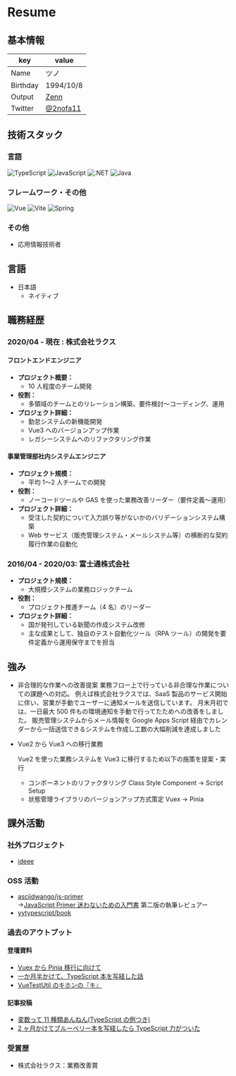 # Resume

## 基本情報

| key      | value                                   |
| -------- | --------------------------------------- |
| Name     | ツノ                                    |
| Birthday | 1994/10/8                               |
| Output   | [Zenn](https://zenn.dev/shava2c)        |
| Twitter  | [@2nofa11](https://twitter.com/2nofa11) |

## 技術スタック

### 言語

<p>
  <img alt="TypeScript" src="https://img.shields.io/badge/-TypeScript-007ACC?style=flat-square&logo=typescript&logoColor=white" />
  <img alt="JavaScript" src="https://img.shields.io/badge/-JavaScript-F7DF1E?style=flat-square&logo=JavaScript&logoColor=white" />
  <img alt=".NET" src="https://img.shields.io/badge/-.Net-663399?style=flat-square&logo=.Net&logoColor=white" />
  <img alt="Java" src="https://img.shields.io/badge/-Java-007396?style=flat-square&logo=Java&logoColor=white" />
</p>

### フレームワーク・その他

<p>
<img alt="Vue" src="https://img.shields.io/badge/-Vue.js-4FC08D?style=flat-square&logo=Vue.js&logoColor=white" />
<img alt="Vite" src="https://img.shields.io/badge/-Vite-646CFF?style=flat-square&logo=Vite&logoColor=white" />
  <img alt="Spring" src="https://img.shields.io/badge/-Spring-46a2f1?style=flat-square&logo=spring&logoColor=white" />
</p>

### その他

- 応用情報技術者

## 言語

- 日本語
  - ネイティブ

## 職務経歴

### 2020/04 - 現在 : 株式会社ラクス

#### フロントエンドエンジニア

- **プロジェクト概要：**
  - 10 人程度のチーム開発
- **役割：**
  - 多領域のチームとのリレーション構築、要件検討～コーディング、運用
- **プロジェクト詳細：**
  - 勤怠システムの新機能開発
  - Vue3 へのバージョンアップ作業
  - レガシーシステムへのリファクタリング作業

#### 事業管理部社内システムエンジニア

- **プロジェクト規模：**
  - 平均 1〜2 人チームでの開発
- **役割：**
  - ノーコードツールや GAS を使った業務改善リーダー（要件定義～運用）
- **プロジェクト詳細：**
  - 受注した契約について入力誤り等がないかのバリデーションシステム構築
  - Web サービス（販売管理システム・メールシステム等）の横断的な契約履行作業の自動化

### 2016/04 - 2020/03: 富士通株式会社

- **プロジェクト規模：**
  - 大規模システムの業務ロジックチーム
- **役割：**
  - プロジェクト推進チーム（4 名）のリーダー
- **プロジェクト詳細：**
  - 国が発刊している新聞の作成システム改修
  - 主な成果として、独自のテスト自動化ツール（RPA ツール）の開発を要件定義から運用保守までを担当

## 強み

- 非合理的な作業への改善提案
  業務フロー上で行っている非合理な作業についての課題への対応。
  例えば株式会社ラクスでは、SaaS 製品のサービス開始に伴い、営業が手動でユーザーに通知メールを送信しています。
  月末月初では、一日最大 500 件もの環境通知を手動で行ってたためへの改善をしました。
  販売管理システムからメール情報を Google Apps Script 経由でカレンダーから一括送信できるシステムを作成し工数の大幅削減を達成しました
- Vue2 から Vue3 への移行業務

  Vue2 を使った業務システムを Vue3 に移行するため以下の施策を提案・実行

  - コンポーネントのリファクタリング Class Style Component → Script Setup
  - 状態管理ライブラリのバージョンアップ方式策定 Vuex → Pinia

## 課外活動

### 社外プロジェクト

- [ideee](https://www.ideee.tech/)

### OSS 活動

- [asciidwango/js-primer](https://github.com/asciidwango/js-primer)  
  →[JavaScript Primer 迷わないための入門書](https://www.amazon.co.jp/JavaScript-Primer-%E8%BF%B7%E3%82%8F%E3%81%AA%E3%81%84%E3%81%9F%E3%82%81%E3%81%AE%E5%85%A5%E9%96%80%E6%9B%B8-azu/dp/4048930737) 第二版の執筆レビュアー
- [yytypescript/book](https://github.com/yytypescript/book)

### 過去のアウトプット

#### 登壇資料

- [Vuex から Pinia 移行に向けて](https://speakerdeck.com/2nofa11/vuexkarapiniayi-xing-nixiang-kete)
- [一か月半かけて、TypeScript 本を写経した話](https://speakerdeck.com/2nofa11)
- [VueTestUtil のキホンの『キ』](https://speakerdeck.com/2nofa11/vuetestutilbrnokihonno-ki)

#### 記事投稿

- [変数って 11 種類あんねん(TypeScript の例つき)](https://zenn.dev/shava2c/articles/1fe0e0bd13b115)
- [2 ヶ月かけてブルーベリー本を写経したら TypeScript 力がついた](https://zenn.dev/shava2c/articles/6fd5ed3e31fb82)

### 受賞歴

- 株式会社ラクス：業務改善賞
